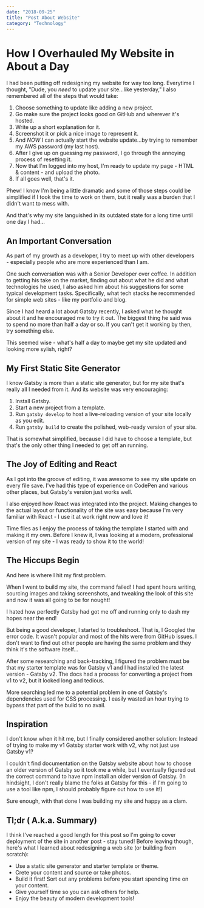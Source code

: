 ```yaml
---
date: "2018-09-25"
title: "Post About Website"
category: "Technology"
---
```


#  How I Overhauled My Website in About a Day

I had been putting off redesigning my website for way too long. Everytime I thought, "Dude, you *need* to update your site...like yesterday," I also remembered all of the steps that would take:

1. Choose something to update like adding a new project.
1. Go make sure the project looks good on GitHub and wherever it's hosted.
1. Write up a short explanation for it.
1. Screenshot it or pick a nice image to represent it.
1. And *NOW* I can actually start the website update...by trying to remember my AWS password (my last host).
1. After I give up on guessing my password, I go through the annoying process of resetting it.
1. Now that I'm logged into my host, I'm ready to update my page - HTML & content - and upload the photo.
1. If all goes well, that's it.

Phew! I know I'm being a little dramatic and some of those steps could be simplified if I took the time to work on them, but it really was a burden that I didn't want to mess with.

And that's why my site languished in its outdated state for a long time until one day I had...

## An Important Conversation

As part of my growth as a developer, I try to meet up with other developers - especially people who are more experienced than I am.

One such conversation was with a Senior Developer over coffee. In addition to getting his take on the market, finding out about what he did and what technologies he used, I also asked him about his suggestions for some typical development tasks. Specifically, what tech stacks he recommended for simple web sites - like my portfolio and blog.

Since I had heard a lot about Gatsby recently, I asked what he thought about it and he encouraged me to try it out. The biggest thing he said was to spend no more than half a day or so. If you can't get it working by then, try something else.

This seemed wise - what's half a day to maybe get my site updated and looking more sylish, right?

## My First Static Site Generator 

I know Gatsby is more than a static site generator, but for my site that's really all I needed from it. And its website was very encouraging:

1. Install Gatsby.
1. Start a new project from a template.
1. Run `gatsby develop` to host a live-reloading version of your site locally as you edit.
1. Run `gatsby build` to create the polished, web-ready version of your site.

That is somewhat simplified, because I did have to choose a template, but that's the only other thing I needed to get off an running.

## The Joy of Editing and React

As I got into the groove of editing, it was awesome to see my site update on every file save. I've had this type of experience on CodePen and various other places, but Gatsby's version just works well.

I also enjoyed how React was integrated into the project. Making changes to the actual layout or functionality of the site was easy because I'm very familiar with React - I use it at work right now and love it!

Time flies as I enjoy the process of taking the template I started with and making it my own. Before I knew it, I was looking at a modern, professional version of my site - I was ready to show it to the world!

## The Hiccups Begin

And here is where I hit my first problem.

When I went to build my site, the command failed! I had spent hours writing, sourcing images and taking screenshots, and tweaking the look of this site and now it was all going to be for nought!

I hated how perfectly Gatsby had got me off and running only to dash my hopes near the end!

But being a good developer, I started to troubleshoot. That is, I Googled the error code. It wasn't popular and most of the hits were from GitHub issues. I don't want to find out other people are having the same problem and they think it's the software itself...

After some researching and back-tracking, I figured the problem must be that my starter template was for Gatsby v1 and I had installed the latest version - Gatsby v2. The docs had a process for converting a project from v1 to v2, but it looked long and tedious.

More searching led me to a potential problem in one of Gatsby's dependencies used for CSS processing. I easily wasted an hour trying to bypass that part of the build to no avail.

## Inspiration

I don't know when it hit me, but I finally considered another solution: Instead of trying to make my v1 Gatsby starter work with v2, why not just use Gatsby v1?

I couldn't find documentation on the Gatsby website about how to choose an older version of Gatsby so it took me a while, but I eventually figured out the correct command to have npm install an older version of Gatsby. (In hindsight, I don't really blame the folks at Gatsby for this - if I'm going to use a tool like npm, I should probably figure out how to use it!)

Sure enough, with that done I was building my site and happy as a clam.

## Tl;dr ( A.k.a. Summary)
I think I've reached a good length for this post so I'm going to cover deployment of the site in another post - stay tuned! Before leaving though, here's what I learned about redesigning a web site (or building from scratch):

* Use a static site generator and starter template or theme.
* Crete your content and source or take photos.
* Build it first! Sort out any problems before you start spending time on your content.
* Give yourself time so you can ask others for help.
* Enjoy the beauty of modern development tools!
